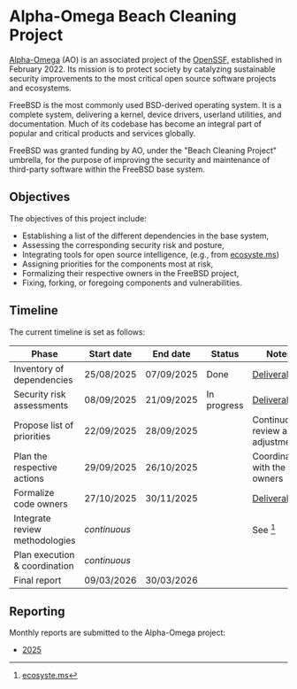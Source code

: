 # Alpha-Omega Beach Cleaning Project

[Alpha-Omega](https://alpha-omega.dev) (AO) is an associated project of the
[OpenSSF](https://openssf.org), established in February 2022. Its mission is to
protect society by catalyzing sustainable security improvements to the most
critical open source software projects and ecosystems.

FreeBSD is the most commonly used BSD-derived operating system. It is a complete
system, delivering a kernel, device drivers, userland utilities, and
documentation. Much of its codebase has become an integral part of popular and
critical products and services globally.

FreeBSD was granted funding by AO, under the "Beach Cleaning Project" umbrella,
for the purpose of improving the security and maintenance of third-party
software within the FreeBSD base system.

## Objectives

The objectives of this project include:

* Establishing a list of the different dependencies in the base system,
* Assessing the corresponding security risk and posture,
* Integrating tools for open source intelligence, (e.g., from
  [ecosyste.ms](https://ecosyste.ms))
* Assigning priorities for the components most at risk,
* Formalizing their respective owners in the FreeBSD project,
* Fixing, forking, or foregoing components and vulnerabilities.

## Timeline

The current timeline is set as follows:

| Phase                          | Start date | End date   | Status      | Notes                             |
| ------------------------------ | ---------- | ---------- | ----------- | --------------------------------- |
| Inventory of dependencies      | 25/08/2025 | 07/09/2025 | Done        | [Deliverable](dependencies.md)    |
| Security risk assessments      | 08/09/2025 | 21/09/2025 | In progress | [Deliverable](security.md)        |
| Propose list of priorities     | 22/09/2025 | 28/09/2025 |             | Continuous review and adjustments |
| Plan the respective actions    | 29/09/2025 | 26/10/2025 |             | Coordination with the owners      |
| Formalize code owners          | 27/10/2025 | 30/11/2025 |             | [Deliverable](owners.md)          |
| Integrate review methodologies |      _continuous_      ||             | See [^1]                          |
| Plan execution & coordination  |      _continuous_      ||             |                                   |
| Final report                   | 09/03/2026 | 30/03/2026 |             |                                   |

[^1]: [ecosyste.ms](https://ecosyste.ms)

## Reporting

Monthly reports are submitted to the Alpha-Omega project:

* [2025](https://github.com/ossf/alpha-omega/tree/main/alpha/engagements/2025/FreeBSD)

